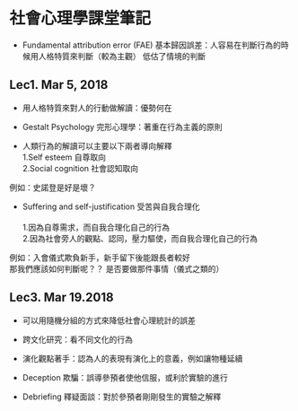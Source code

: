 # 社會心理學課堂筆記

* Fundamental attribution error (FAE) 基本歸因誤差：人容易在判斷行為的時候用人格特質來判斷（較為主觀）
低估了情境的判斷
## Lec1. Mar 5, 2018

* 用人格特質來對人的行動做解讀：優勢何在

* Gestalt Psychology 完形心理學：著重在行為主義的原則

* 人類行為的解讀可以主要以下兩者導向解釋<br />
1.Self esteem 自尊取向<br />
2.Social cognition 社會認知取向<br />

例如：史諾登是好是壞？

* Suffering and self-justification 受苦與自我合理化<br />   
1.因為自尊需求，而自我合理化自己的行為<br />
2.因為社會旁人的觀點、認同，壓力驅使，而自我合理化自己的行為<br />

例如：入會儀式欺負新手，新手留下後能跟長者較好<br />
那我們應該如何判斷呢？？ 是否要做那件事情（儀式之類的）

## Lec3. Mar 19.2018

* 可以用隨機分組的方式來降低社會心理統計的誤差

* 跨文化研究：看不同文化的行為

* 演化觀點著手：認為人的表現有演化上的意義，例如讓物種延續

* Deception 欺騙：誤導參預者使他信服，或利於實驗的進行

* Debriefing 釋疑面談：對於參預者剛剛發生的實驗之解釋
